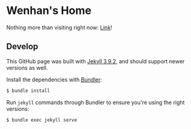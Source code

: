 
# Wenhan's Home

Nothing more than visiting right now: [Link](https://whwu17.github.io/)!

## Develop

This GitHub page was built with [Jekyll 3.9.2](http://jekyllrb.com/), and should support newer versions as well.

Install the dependencies with [Bundler](http://bundler.io/):

~~~bash
$ bundle install
~~~

Run `jekyll` commands through Bundler to ensure you're using the right versions:

~~~bash
$ bundle exec jekyll serve
~~~


